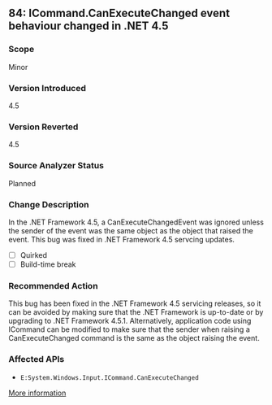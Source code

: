## 84: ICommand.CanExecuteChanged event behaviour changed in .NET 4.5

### Scope
Minor

### Version Introduced
4.5

### Version Reverted
4.5

### Source Analyzer Status
Planned

### Change Description
In the .NET Framework 4.5, a CanExecuteChangedEvent was ignored unless the sender of the event was the same object as the object that raised the event. This bug was fixed in .NET Framework 4.5 servcing updates.

- [ ] Quirked
- [ ] Build-time break

### Recommended Action
This bug has been fixed in the .NET Framework 4.5 servicing releases, so it can be avoided by making sure that the .NET Framework is up-to-date or by upgrading to .NET Framework 4.5.1. Alternatively, application code using ICommand can be modified to make sure that the sender when raising a CanExecuteChanged command is the same as the object raising the event.

### Affected APIs
* `E:System.Windows.Input.ICommand.CanExecuteChanged`

[More information](http://connect.microsoft.com/VisualStudio/feedback/details/751429/wpf-icommand-canexecutechanged-behaviour-change-in-net-4-5)
